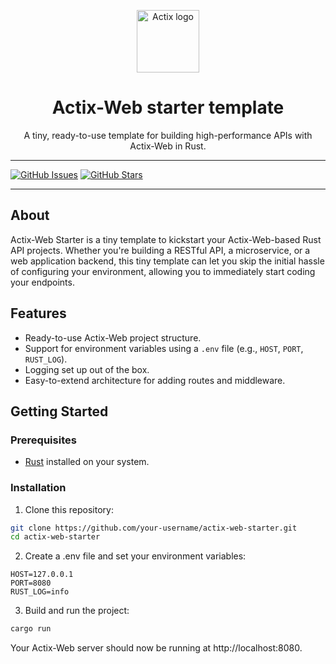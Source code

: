 <p align="center">
  <img src="https://actix.rs/img/logo.png" alt="Actix logo" width="100">
</p>

<h1 align="center">Actix-Web starter template</h1>
<p align="center">
  A tiny, ready-to-use template for building high-performance APIs with Actix-Web in Rust.
</p>

---

[![GitHub Issues](https://img.shields.io/github/issues/ZephyrCodesStuff/actix-web-starter)](https://github.com/your-username/actix-web-starter/issues)
[![GitHub Stars](https://img.shields.io/github/stars/ZephyrCodesStuff/actix-web-starter)](https://github.com/your-username/actix-web-starter/stargazers)

---

## About

Actix-Web Starter is a tiny template to kickstart your Actix-Web-based Rust API projects. Whether you're building a RESTful API, a microservice, or a web application backend, this tiny template can let you skip the initial hassle of configuring your environment, allowing you to immediately start coding your endpoints.

## Features

- Ready-to-use Actix-Web project structure.
- Support for environment variables using a `.env` file (e.g., `HOST`, `PORT`, `RUST_LOG`).
- Logging set up out of the box.
- Easy-to-extend architecture for adding routes and middleware.

## Getting Started

### Prerequisites

- [Rust](https://www.rust-lang.org/) installed on your system.

### Installation

1. Clone this repository:

  ```bash
  git clone https://github.com/your-username/actix-web-starter.git
  cd actix-web-starter
  ```

2. Create a .env file and set your environment variables:

  ```env
  HOST=127.0.0.1
  PORT=8080
  RUST_LOG=info
  ```

3. Build and run the project:

  ```bash
  cargo run
  ```

Your Actix-Web server should now be running at http://localhost:8080.
